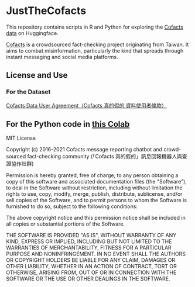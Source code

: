 # JustTheCofacts

This repository contains scripts in R and Python for exploring the [Cofacts data](https://huggingface.co/Cofacts) on Huggingface. 

[Cofacts](https://cofacts.tw/) is a crowdsourced fact-checking project originating from Taiwan. It aims to combat misinformation, particularly the kind that spreads through instant messaging and social media platforms. 

## License and Use

### For the Dataset

[Cofacts Data User Agreement（Cofacts 真的假的 資料使用者條款）](https://github.com/cofacts/opendata/blob/master/LEGAL.md)

## For the Python code in [this Colab](https://colab.research.google.com/drive/1qdE-OMJTi6ZO68J6KdzGdxNdheW4ct6T)

MIT License

Copyright (c) 2016-2021 Cofacts message reporting chatbot and crowd-sourced fact-checking community (「Cofacts 真的假的」訊息回報機器人與查證協作社群)

Permission is hereby granted, free of charge, to any person obtaining a copy
of this software and associated documentation files (the "Software"), to deal
in the Software without restriction, including without limitation the rights
to use, copy, modify, merge, publish, distribute, sublicense, and/or sell
copies of the Software, and to permit persons to whom the Software is
furnished to do so, subject to the following conditions:

The above copyright notice and this permission notice shall be included in all
copies or substantial portions of the Software.

THE SOFTWARE IS PROVIDED "AS IS", WITHOUT WARRANTY OF ANY KIND, EXPRESS OR
IMPLIED, INCLUDING BUT NOT LIMITED TO THE WARRANTIES OF MERCHANTABILITY,
FITNESS FOR A PARTICULAR PURPOSE AND NONINFRINGEMENT. IN NO EVENT SHALL THE
AUTHORS OR COPYRIGHT HOLDERS BE LIABLE FOR ANY CLAIM, DAMAGES OR OTHER
LIABILITY, WHETHER IN AN ACTION OF CONTRACT, TORT OR OTHERWISE, ARISING FROM,
OUT OF OR IN CONNECTION WITH THE SOFTWARE OR THE USE OR OTHER DEALINGS IN THE
SOFTWARE.
